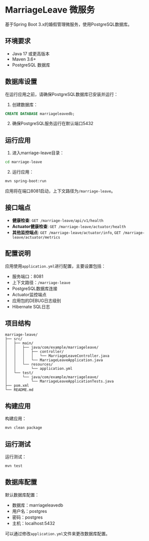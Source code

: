 # MarriageLeave 微服务

基于Spring Boot 3.x的婚假管理微服务，使用PostgreSQL数据库。

## 环境要求

- Java 17 或更高版本
- Maven 3.6+
- PostgreSQL 数据库

## 数据库设置

在运行应用之前，请确保PostgreSQL数据库已安装并运行：

1. 创建数据库：
```sql
CREATE DATABASE marriageleavedb;
```

2. 确保PostgreSQL服务运行在默认端口5432

## 运行应用

1. 进入marriage-leave目录：
```bash
cd marriage-leave
```

2. 运行应用：
```bash
mvn spring-boot:run
```

应用将在端口8081启动，上下文路径为`/marriage-leave`。

## 接口端点

- **健康检查**: `GET /marriage-leave/api/v1/health`
- **Actuator健康检查**: `GET /marriage-leave/actuator/health`
- **其他监控端点**: `GET /marriage-leave/actuator/info`, `GET /marriage-leave/actuator/metrics`

## 配置说明

应用使用`application.yml`进行配置，主要设置包括：
- 服务端口：8081
- 上下文路径：`/marriage-leave`
- PostgreSQL数据库连接
- Actuator监控端点
- 应用包的DEBUG日志级别
- Hibernate SQL日志

## 项目结构

```
marriage-leave/
├── src/
│   ├── main/
│   │   ├── java/com/example/marriageleave/
│   │   │   ├── controller/
│   │   │   │   └── MarriageLeaveController.java
│   │   │   └── MarriageLeaveApplication.java
│   │   └── resources/
│   │       └── application.yml
│   └── test/
│       └── java/com/example/marriageleave/
│           └── MarriageLeaveApplicationTests.java
├── pom.xml
└── README.md
```

## 构建应用

构建应用：
```bash
mvn clean package
```

## 运行测试

运行测试：
```bash
mvn test
```

## 数据库配置

默认数据库配置：
- 数据库：marriageleavedb
- 用户名：postgres
- 密码：postgres
- 主机：localhost:5432

可以通过修改`application.yml`文件来更改数据库配置。
